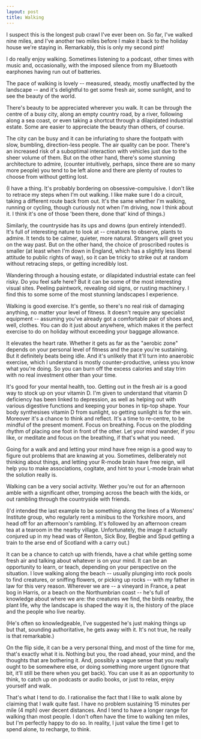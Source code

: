 ```yaml
---
layout: post
title: Walking
---
```

I suspect this is the longest pub crawl I've ever been on. So far, I've walked
nine miles, and I've another two miles before I make it back to the holiday
house we're staying in. Remarkably, this is only my second pint!

I do really enjoy walking. Sometimes listening to a podcast, other times with
music and, occasionally, with the imposed silence from my Bluetooth earphones
having run out of batteries.

The pace of walking is lovely -- measured, steady, mostly unaffected by the
landscape -- and it's delightful to get some fresh air, some sunlight, and to
see the beauty of the world.

There's beauty to be appreciated wherever you walk. It can be through the
centre of a busy city, along an empty country road, by a river, following along
a sea coast, or even taking a shortcut through a dilapidated industrial estate.
Some are easier to appreciate the beauty than others, of course.

The city can be busy and it can be infuriating to share the footpath with slow,
bumbling, direction-less people. The air quality can be poor. There's an
increased risk of a suboptimal interaction with vehicles just due to the sheer
volume of them. But on the other hand, there's some stunning architecture to
admire, (counter intuitively, perhaps, since there are so many more people) you
tend to be left alone and there are plenty of routes to choose from without
getting lost.

(I have a thing. It's probably bordering on obsessive-compulsive. I don't like
to retrace my steps when I'm out walking. I like make sure I do a circuit,
taking a different route back from out. It's the same whether I'm walking,
running or cycling, though curiously not when I'm driving, now I think about
it. I think it's one of those 'been there, done that' kind of things.)

Similarly, the countryside has its ups and downs (pun entirely intended!). It's
full of interesting nature to look at -- creatures to observe, plants to
admire. It tends to be calmer, quieter, more natural. Strangers will greet you
on the way past. But on the other hand, the choice of proscribed routes is
smaller (at least when I'm down in England, which has a slightly less liberal
attitude to public rights of way), so it can be tricky to strike out at random
without retracing steps, or getting incredibly lost.

Wandering through a housing estate, or dilapidated industrial estate can feel
risky. Do you feel safe here? But it can be some of the most interesting visual
sites. Peeling paintwork, revealing old signs, or rusting machinery. I find
this to some some of the most stunning landscapes I experience.

Walking is good exercise. It's gentle, so there's no real risk of damaging
anything, no matter your level of fitness. It doesn't require any specialist
equipment -- assuming you've already got a comfortable pair of shoes and, well,
clothes. You can do it just about anywhere, which makes it the perfect exercise
to do on holiday without exceeding your baggage allowance.

It elevates the heart rate. Whether it gets as far as the "aerobic zone"
depends on your personal level of fitness and the pace you're sustaining. But
it definitely beats being idle. And it's unlikely that it'll turn into
anaerobic exercise, which I understand is mostly counter-productive, unless you
know what you're doing. So you can burn off the excess calories and stay trim
with no real investment other than your time.

It's good for your mental health, too. Getting out in the fresh air is a good
way to stock up on your vitamin D. I'm given to understand that vitamin D
deficiency has been linked to depression, as well as helping out with various
digestive functions and keeping your bones in tip-top shape. Your body
synthesises vitamin D from sunlight, so getting sunlight is for the win.
Moreover it's a chance to think and reflect. It's a time to re-centre, to be
mindful of the present moment. Focus on breathing. Focus on the plodding rhythm
of placing one foot in front of the other. Let your mind wander, if you like,
or meditate and focus on the breathing, if that's what you need.

Going for a walk and and letting your mind have free reign is a good way to
figure out problems that are knawing at you. Sometimes, deliberately not
thinking about things, and letting your R-mode brain have free reign, will help
you to make associations, cogitate, and hint to your L-mode brain what the
solution really is.

Walking can be a very social activity. Wether you're out for an afternoon amble
with a significant other, tromping across the beach with the kids, or out
rambling through the countryside with friends.

(I'd intended the last example to be something along the lines of a Womens'
Institute group, who regularly rent a minibus to the Yorkshire moors, and head
off for an afternoon's rambling. It's followed by an afternoon cream tea at a
tearoom in the nearby village. Unfortunately, the image it actually conjured up
in my head was of Renton, Sick Boy, Begbie and Spud getting a train to the arse
end of Scotland with a carry out.)

It can be a chance to catch up with friends, have a chat while getting some
fresh air and talking about whatever is on your mind. It can be an opportunity
to learn, or teach, depending on your perspective on the situation. I love
walking along the beach -- usually plunging into rock pools to find creatures,
or sniffing flowers, or picking up rocks -- with my father in law for this very
reason. Wherever we are -- a vineyard in France, a peat bog in Harris, or a
beach on the Northumbrian coast -- he's full of knowledge about where we are:
the creatures we find, the birds nearby, the plant life, why the landscape is
shaped the way it is, the history of the place and the people who live nearby.

(He's often so knowledgeable, I've suggested he's just making things up but
that, sounding authoritative, he gets away with it. It's not true, he really is
that remarkable.)

On the flip side, it can be a very personal thing, and most of the time for me,
that's exactly what it is. Nothing but you, the road ahead, your mind, and the
thoughts that are bothering it. And, possibly a vague sense that you really
ought to be somewhere else, or doing something more urgent (ignore that bit,
it'll still be there when you get back). You can use it as an opportunity to
think, to catch up on podcasts or audio books, or just to relax, enjoy yourself
and walk.

That's what I tend to do. I rationalise the fact that I like to walk alone by
claiming that I walk quite fast. I have no problem sustaining 15 minutes per
mile (4 mph) over decent distances. And I tend to have a longer range for
walking than most people. I don't often have the time to walking ten miles, but
I'm perfectly happy to do so. In reality, I just value the time I get to spend
alone, to recharge, to think.

